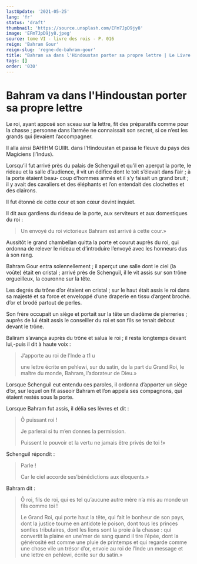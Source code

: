 ```yaml
---
lastUpdate: '2021-05-25'
lang: 'fr'
status: 'draft'
thumbnail: 'https://source.unsplash.com/EFm7JpD9jy8'
image: 'EFm7JpD9jy8.jpeg'
source: tome VI - livre des rois - P. 016
reign: 'Bahram Gour'
reign-slug: 'regne-de-bahram-gour'
title: "Bahram va dans l'Hindoustan porter sa propre lettre | Le Livre des Rois | Shâhnâmeh"
tags: []
order: '030'
---
```


<!-- LTeX: language=fr -->

# Bahram va dans l'Hindoustan porter sa propre lettre

Le roi, ayant apposé son sceau sur la lettre, fit des préparatifs comme pour la chasse ; personne dans l’armée ne connaissait son secret, si ce n’est les grands qui (levaient l’accompagner.

Il alla ainsi BAHIHM GUIlIt. dans l’Hindoustan et passa le fleuve du pays des Magiciens (l’lndus).

Lorsqu’il fut arrivé près du palais de Schenguil et qu’il en aperçut la porte, le rideau et la salle d’audience, il vit un édifice dont le toit s’élevait dans l’air ; à la porte étaient beau-
coup d’hommes armés et il s’y faisait un grand bruit ; il y avait des cavaliers et des éléphants et l’on entendait des clochettes et des clairons.

Il fut étonné de cette cour et son cœur devint inquiet.

Il dit aux gardiens du rideau de la porte, aux serviteurs et aux domestiques du roi :

> Un envoyé du roi victorieux Bahram est arrivé à cette cour.»

Aussitôt le grand chambellan quitta la porte et courut auprès du roi, qui ordonna de relever le rideau et d’introduire l’envoyé avec les honneurs dus à son rang.

Bahram Gour entra solennellement ; il aperçut une salle dont le ciel (la voûte) était en cristal ; arrivé près de Schenguil, il le vit assis sur son trône orgueilleux, la couronne sur la tête.

Les degrés du trône d’or étaient en cristal ; sur le haut était assis le roi dans sa majesté et sa force et enveloppé d’une draperie en tissu d’argent broché. d’or et brodé partout de perles.

Son frère occupait un siège et portait sur la tête un diadème de pierreries ; auprès de lui était assis le conseiller du roi et son fils se tenait debout devant le trône.

Baliram s’avança auprès du trône et salua le roi ; il resta longtemps devant lui,-puis il dit à haute voix :

> J’apporte au roi de l’Inde a t1 u
>
> une lettre écrite en pehlewi, sur du satin, de la part du Grand Roi, le maître du monde, Bahram, l’adorateur de Dieu.»

Lorsque Schenguil eut entendu ces paroles, il ordonna d’apporter un siège d’or, sur lequel on fit asseoir Bahram et l’on appela ses compagnons, qui étaient restés sous la porte.

Lorsque Bahram fut assis, il délia ses lèvres et dit :

> Ô puissant roi !
>
> Je parlerai si tu m’en donnes la permission.
>
> Puissent le pouvoir et la vertu ne jamais être privés de toi !»

Schenguil répondit :

> Parle !
>
> Car le ciel accorde ses’bénédictions aux éloquents.»

Bahram dit :

> Ô roi, fils de roi, qui es tel qu’aucune autre mère n’a mis au monde un fils comme toi !
>
> Le Grand Roi, qui porte haut la tête, qui fait le bonheur de son pays, dont la justice tourne en antidote le poison, dont tous les princes sontles tributaires, dont les lions sont la proie à la chasse : qui convertit la plaine en une’mer de sang quand il tire l’épée, dont la générosité est comme une pluie de printemps et qui regarde comme une chose vile un trésor d’or, envoie au roi de l’Inde un message et une lettre en pehlewi, écrite sur du satin.»
